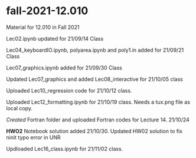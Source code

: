 # fall-2021-12.010
Material for 12.010 in Fall 2021

Lec02.ipynb updated for 21/09/14 Class

Lec04_keyboardIO.ipynb, polyarea.ipynb and poly1.in added for 21/09/21 Class

Lec07_graphics.ipynb added for 21/09/30 Class

Updated Lec07_graphics and added Lec08_interactive for 21/10/05 class

Uploaded Lec10_regression code for 21/10/12 class.

Uploaded Lec12_formatting.ipynb for 21/10/19 class.  Needs a tux.png file as local copy.

*Created* Fortran folder and uploaded Fortran codes for Lecture 14. 21/10/24

**HWO2** Notebook solution added 21/10/30. Updated HW02 solution to fix ninit typo error in UNR

Updloaded Lec16_class.ipynb for 21/11/02 class.


